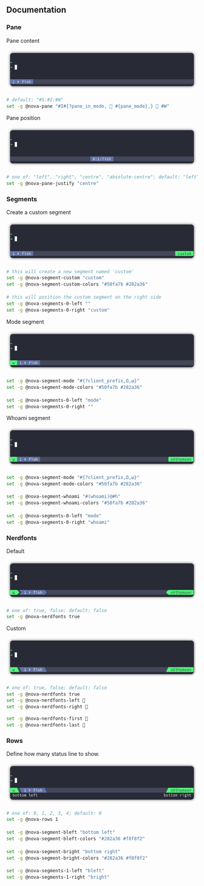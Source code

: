 ## Documentation

### Pane

Pane content

<p align="center">
  <a><img src="assets/tmux-nova-pane.png" alt="screenshot"></a>
</p>

```bash
# default: "#S:#I:#W"
set -g @nova-pane "#I#{?pane_in_mode,  #{pane_mode},}  #W"
```

Pane position

<p align="center">
  <a><img src="assets/tmux-nova-pane-centre.png" alt="screenshot"></a>
</p>

```bash
# one of: "left", "right", "centre", "absolute-centre"; default: "left"
set -g @nova-pane-justify "centre"
```

### Segments

Create a custom segment

<p align="center">
  <a><img src="assets/tmux-nova-segment-custom.png" alt="screenshot"></a>
</p>

```bash
# this will create a new segment named 'custom'
set -g @nova-segment-custom "custom"
set -g @nova-segment-custom-colors "#50fa7b #282a36"

# this will position the custom segment on the right side
set -g @nova-segments-0-left ""
set -g @nova-segments-0-right "custom"
```

Mode segment

<p align="center">
  <a><img src="assets/tmux-nova-segment-mode.png" alt="screenshot"></a>
</p>

```bash
set -g @nova-segment-mode "#{?client_prefix,Ω,ω}"
set -g @nova-segment-mode-colors "#50fa7b #282a36"

set -g @nova-segments-0-left "mode"
set -g @nova-segments-0-right ""
```

Whoami segment

<p align="center">
  <a><img src="assets/tmux-nova-segment-whoami.png" alt="screenshot"></a>
</p>

```bash
set -g @nova-segment-mode "#{?client_prefix,Ω,ω}"
set -g @nova-segment-mode-colors "#50fa7b #282a36"

set -g @nova-segment-whoami "#(whoami)@#h"
set -g @nova-segment-whoami-colors "#50fa7b #282a36"

set -g @nova-segments-0-left "mode"
set -g @nova-segments-0-right "whoami"
```

### Nerdfonts

Default

<p align="center">
  <a><img src="assets/tmux-nova-nerdfonts.png" alt="screenshot"></a>
</p>

```bash
# one of: true, false; default: false
set -g @nova-nerdfonts true
```

Custom

<p align="center">
  <a><img src="assets/tmux-nova-nerdfonts-custom.png" alt="screenshot"></a>
</p>

```bash
# one of: true, false; default: false
set -g @nova-nerdfonts true
set -g @nova-nerdfonts-left 
set -g @nova-nerdfonts-right 
```

```bash
set -g @nova-nerdfonts-first 
set -g @nova-nerdfonts-last 
```

### Rows

Define how many status line to show.

<p align="center">
  <a><img src="assets/tmux-nova-rows.png" alt="screenshot"></a>
</p>

```bash
# one of: 0, 1, 2, 3, 4; default: 0
set -g @nova-rows 1

set -g @nova-segment-bleft "bottom left"
set -g @nova-segment-bleft-colors "#282a36 #f8f8f2"

set -g @nova-segment-bright "bottom right"
set -g @nova-segment-bright-colors "#282a36 #f8f8f2"

set -g @nova-segments-1-left "bleft"
set -g @nova-segments-1-right "bright"
```
